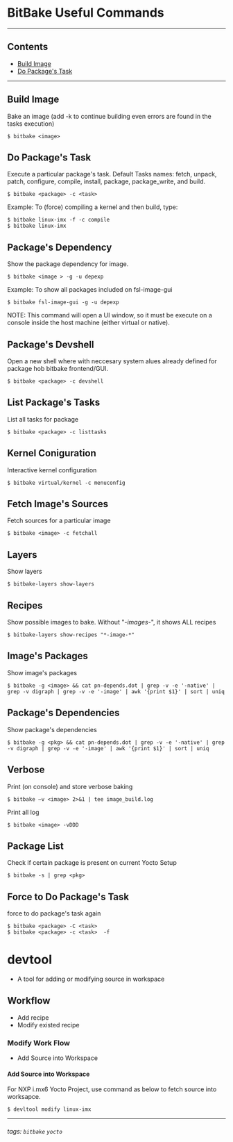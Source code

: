 
# BitBake Useful Commands

---

## Contents

- [Build Image](#Build-Image)
- [Do Package's Task](#Do-Package's-Task)

---

## Build Image
Bake an image (add -k to continue building even errors are found in the tasks execution)
```shell=
$ bitbake <image>
```


## Do Package's Task
Execute a particular package's task. Default Tasks names: fetch, unpack, patch, configure, compile, install, package, package_write, and build.
```shell=
$ bitbake <package> -c <task>	
```

Example: To (force) compiling a kernel and then build, type:
```shell=
$ bitbake linux-imx -f -c compile
$ bitbake linux-imx
```

## Package's Dependency
Show the package dependency for image.
```shell=
$ bitbake <image > -g -u depexp
```

Example: To show all packages included on fsl-image-gui
```shell=
$ bitbake fsl-image-gui -g -u depexp
```
NOTE: This command will open a UI window, so it must be execute on a 
console inside the host machine (either virtual or native).


## Package's Devshell

Open a new shell where with neccesary system alues already defined for package hob bitbake frontend/GUI.
```shell=
$ bitbake <package> -c devshell
```

## List Package's Tasks 

List all tasks for package
```shell=
$ bitbake <package> -c listtasks
```

## Kernel Coniguration

Interactive kernel configuration
```shell=
$ bitbake virtual/kernel -c menuconfig
```

## Fetch Image's Sources

Fetch sources for a particular image
```shell=
$ bitbake <image> -c fetchall
```

## Layers

Show layers
```shell=
$ bitbake-layers show-layers	
```

## Recipes

Show possible images to bake. Without "*-images-*", it shows ALL recipes
```shell=
$ bitbake-layers show-recipes "*-image-*"	
```

## Image's Packages

Show image's packages
```shell=
$ bitbake -g <image> && cat pn-depends.dot | grep -v -e '-native' | grep -v digraph | grep -v -e '-image' | awk '{print $1}' | sort | uniq
```

## Package's Dependencies

Show package's dependencies
```shell=
$ bitbake -g <pkg> && cat pn-depends.dot | grep -v -e '-native' | grep -v digraph | grep -v -e '-image' | awk '{print $1}' | sort | uniq
```

## Verbose

Print (on console) and store verbose baking
```shell=
$ bitbake –v <image> 2>&1 | tee image_build.log
```
Print all log
```shell=
$ bitbake <image> -vDDD
```

## Package List

Check if certain package is present on current Yocto Setup
```shell=
$ bitbake -s | grep <pkg>
```

## Force to Do Package's Task

force to do package's task again
```shell=
$ bitbake <package> -C <task> 
$ bitbake <package> -c <task>  -f
```

# devtool
- A tool for adding or modifying source in workspace

## Workflow

- Add recipe
- Modify existed recipe

### Modify Work Flow

- Add Source into Workspace

#### Add Source into Workspace

For NXP i.mx6 Yocto Project, use command as below to fetch source into worksapce. 
```shell=
$ devltool modify linux-imx
```

---
###### tags: `bitbake` `yocto`
